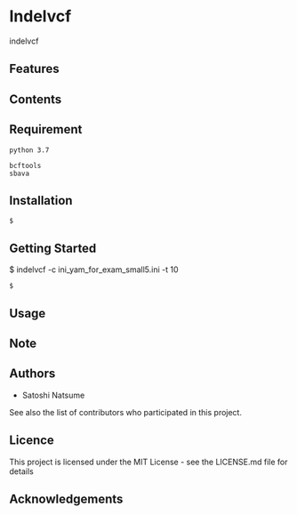 # Indelvcf
indelvcf

## Features

## Contents

## Requirement

~~~
python 3.7

bcftools
sbava
~~~

## Installation
~~~
$
~~~

## Getting Started

$ indelvcf -c ini_yam_for_exam_small5.ini -t 10

~~~
$ 
~~~

## Usage

## Note

## Authors
- Satoshi Natsume

See also the list of contributors who participated in this project.

## Licence
This project is licensed under the MIT License - see the LICENSE.md file for details

## Acknowledgements

